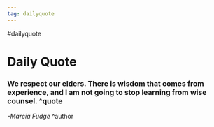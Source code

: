 ```yaml
---
tag: dailyquote
---
```


#dailyquote

# Daily Quote

### We respect our elders. There is wisdom that comes from experience, and I am not going to stop learning from wise counsel. ^quote
*-Marcia Fudge* ^author
